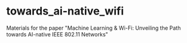 # towards_ai-native_wifi
Materials for the paper "Machine Learning &amp; Wi-Fi: Unveiling the Path towards AI-native IEEE 802.11 Networks"
